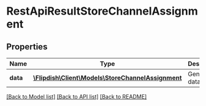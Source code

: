 # RestApiResultStoreChannelAssignment

## Properties
Name | Type | Description | Notes
------------ | ------------- | ------------- | -------------
**data** | [**\Flipdish\\Client\Models\StoreChannelAssignment**](StoreChannelAssignment.md) | Generic data object. | 

[[Back to Model list]](../README.md#documentation-for-models) [[Back to API list]](../README.md#documentation-for-api-endpoints) [[Back to README]](../README.md)


